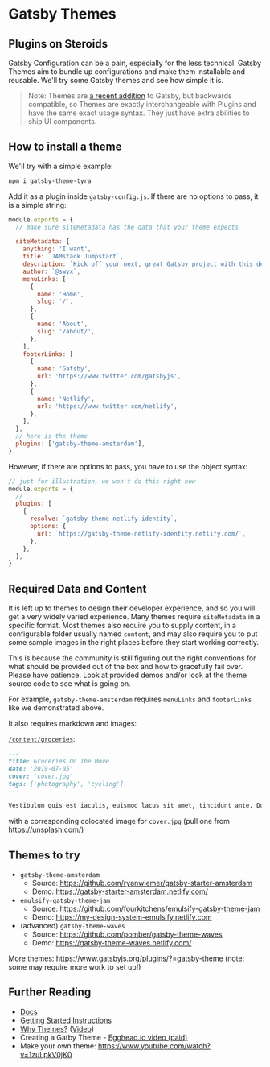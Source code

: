 # Gatsby Themes

## Plugins on Steroids

Gatsby Configuration can be a pain, especially for the less technical. Gatsby Themes aim to bundle up configurations and make them installable and reusable. We'll try some Gatsby themes and see how simple it is.

> Note: Themes are [a recent addition](https://www.gatsbyjs.org/docs/themes/introduction/) to Gatsby, but backwards compatible, so Themes are exactly interchangeable with Plugins and have the same exact usage syntax. They just have extra abilities to ship UI components.

## How to install a theme

We'll try with a simple example:

```bash
npm i gatsby-theme-tyra
```

Add it as a plugin inside `gatsby-config.js`. If there are no options to pass, it is a simple string:

```js
module.exports = {
  // make sure siteMetadata has the data that your theme expects

  siteMetadata: {
    anything: 'I want',
    title: `JAMstack Jumpstart`,
    description: `Kick off your next, great Gatsby project with this default starter. This barebones starter ships with the main Gatsby configuration files you might need.`,
    author: `@swyx`,
    menuLinks: [
      {
        name: 'Home',
        slug: '/',
      },
      {
        name: 'About',
        slug: '/about/',
      },
    ],
    footerLinks: [
      {
        name: 'Gatsby',
        url: 'https://www.twitter.com/gatsbyjs',
      },
      {
        name: 'Netlify',
        url: 'https://www.twitter.com/netlify',
      },
    ],
  },
  // here is the theme
  plugins: ['gatsby-theme-amsterdam'],
}
```

However, if there are options to pass, you have to use the object syntax:

```js
// just for illustration, we won't do this right now
module.exports = {
  // ...
  plugins: [
    {
      resolve: `gatsby-theme-netlify-identity`,
      options: {
        url: `https://gatsby-theme-netlify-identity.netlify.com/`,
      },
    },
  ],
}
```

## Required Data and Content

It is left up to themes to design their developer experience, and so you will get a very widely varied experience. Many themes require `siteMetadata` in a specific format. Most themes also require you to supply content, in a configurable folder usually named `content`, and may also require you to put some sample images in the right places before they start working correctly.

This is because the community is still figuring out the right conventions for what should be provided out of the box and how to gracefully fail over. Please have patience. Look at provided demos and/or look at the theme source code to see what is going on.

For example, `gatsby-theme-amsterdam` requires `menuLinks` and `footerLinks` like we demonstrated above.

It also requires markdown and images:

[`/content/groceries`](https://github.com/ryanwiemer/gatsby-theme-amsterdam/tree/master/site/content/groceries-on-the-move):

```md
---
title: Groceries On The Move
date: '2019-07-05'
cover: 'cover.jpg'
tags: ['photography', 'cycling']
---

Vestibulum quis est iaculis, euismod lacus sit amet, tincidunt ante. Duis convallis urna tincidunt, venenatis augue ut, tincidunt est. Duis eget ornare dui. Nunc imperdiet eu nisl vel aliquet. Sed venenatis eleifend libero a pharetra. Fusce tincidunt est nunc, eget vulputate magna luctus in. Quisque id eros mollis, ullamcorper sem in, accumsan ex. Suspendisse non sollicitudin mauris. Vivamus ac arcu non lectus auctor dapibus. Phasellus nec sapien in felis aliquam hendrerit quis id erat. Aliquam tempus, magna nec viverra consectetur, leo enim mollis neque, a consectetur orci justo in magna. Nulla ullamcorper sed sem a tempus. Vivamus ut dui nec orci vestibulum maximus vitae at libero.
```

with a corresponding colocated image for `cover.jpg` (pull one from https://unsplash.com/)

## Themes to try

- `gatsby-theme-amsterdam`
  - Source: https://github.com/ryanwiemer/gatsby-starter-amsterdam
  - Demo: https://gatsby-starter-amsterdam.netlify.com/
- `emulsify-gatsby-theme-jam`
  - Source: https://github.com/fourkitchens/emulsify-gatsby-theme-jam
  - Demo: https://my-design-system-emulsify.netlify.com
- (advanced) `gatsby-theme-waves`
  - Source: https://github.com/pomber/gatsby-theme-waves
  - Demo: https://gatsby-theme-waves.netlify.com/

More themes: https://www.gatsbyjs.org/plugins/?=gatsby-theme (note: some may require more work to set up!)

## Further Reading

- [Docs](https://www.gatsbyjs.org/docs/themes/introduction/)
- [Getting Started Instructions](https://www.gatsbyjs.org/blog/2019-02-26-getting-started-with-gatsby-themes/)
- [Why Themes?](https://www.gatsbyjs.org/blog/2019-01-31-why-themes/#reach-skip-nav) ([Video](https://www.youtube.com/watch?v=wX84vXBpMR8&feature=youtu.be))
- Creating a Gatby Theme - [Egghead.io video (paid)](https://egghead.io/lessons/gatsby-creating-a-gatsby-theme-with-john-otander)
- Make your own theme: https://www.youtube.com/watch?v=1zuLpkV0jK0
